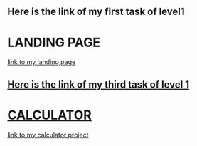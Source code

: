 <h2>Here is the link of my first task of level1</h2>
<h1>LANDING PAGE</h1>
<p><a href="https://github.com/Tayyabakhatri/catering-service-only-Tayyabakhatri">link to my landing page</p>




<h2>Here is the link of my third task of level 1</h2>
<h1>CALCULATOR</h1>
<p><a href="https://github.com/Tayyabakhatri/calculator-only-Tayyabakhatri"> link to my calculator project</a></p>
